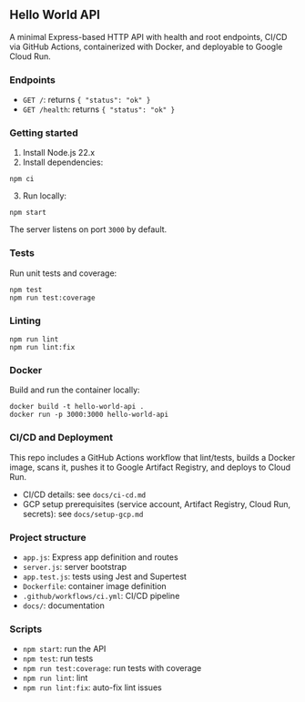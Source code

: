 ## Hello World API

A minimal Express-based HTTP API with health and root endpoints, CI/CD via GitHub Actions, containerized with Docker, and deployable to Google Cloud Run.

### Endpoints

- `GET /`: returns `{ "status": "ok" }`
- `GET /health`: returns `{ "status": "ok" }`

### Getting started

1. Install Node.js 22.x
2. Install dependencies:

```
npm ci
```

3. Run locally:

```
npm start
```

The server listens on port `3000` by default.

### Tests

Run unit tests and coverage:

```
npm test
npm run test:coverage
```

### Linting

```
npm run lint
npm run lint:fix
```

### Docker

Build and run the container locally:

```
docker build -t hello-world-api .
docker run -p 3000:3000 hello-world-api
```

### CI/CD and Deployment

This repo includes a GitHub Actions workflow that lint/tests, builds a Docker image, scans it, pushes it to Google Artifact Registry, and deploys to Cloud Run.

- CI/CD details: see `docs/ci-cd.md`
- GCP setup prerequisites (service account, Artifact Registry, Cloud Run, secrets): see `docs/setup-gcp.md`

### Project structure

- `app.js`: Express app definition and routes
- `server.js`: server bootstrap
- `app.test.js`: tests using Jest and Supertest
- `Dockerfile`: container image definition
- `.github/workflows/ci.yml`: CI/CD pipeline
- `docs/`: documentation

### Scripts

- `npm start`: run the API
- `npm test`: run tests
- `npm run test:coverage`: run tests with coverage
- `npm run lint`: lint
- `npm run lint:fix`: auto-fix lint issues
